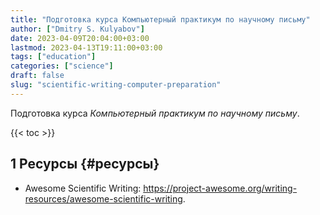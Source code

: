 ```yaml
---
title: "Подготовка курса Компьютерный практикум по научному письму"
author: ["Dmitry S. Kulyabov"]
date: 2023-04-09T20:04:00+03:00
lastmod: 2023-04-13T19:11:00+03:00
tags: ["education"]
categories: ["science"]
draft: false
slug: "scientific-writing-computer-preparation"
---
```


Подготовка курса _Компьютерный практикум по научному письму_.

<!--more-->

{{< toc >}}


## <span class="section-num">1</span> Ресурсы {#ресурсы}

-   Awesome Scientific Writing: <https://project-awesome.org/writing-resources/awesome-scientific-writing>.
